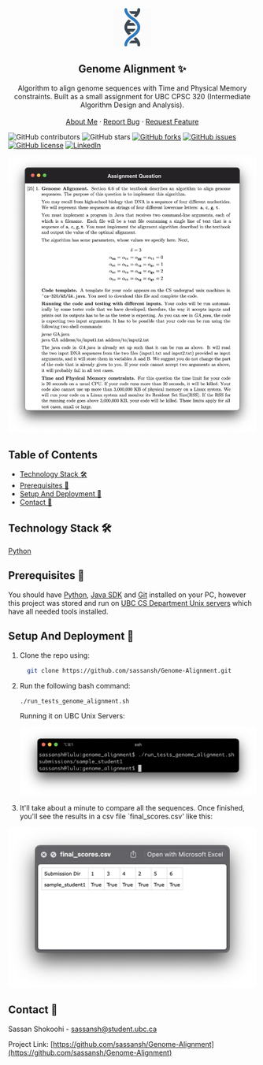 <!-- PROJECT LOGO -->
<br />
<p align="center">
 <a href="https://github.com/sassansh/Genome-Alignment">
    <img src="/images/logo.png" alt="Logo" width="80" height="80">
  </a>
  <h2 align="center">Genome Alignment ✨</h2>

  <p align="center">
    Algorithm to align genome sequences with Time and Physical Memory constraints. Built as a small assignment for UBC CPSC 320 (Intermediate Algorithm Design and Analysis).
    <br />
    <br />
    <a href="https://sassanshokoohi.ca">About Me</a>
    ·
    <a href="https://github.com/sassansh/Genome-Alignment/issues">Report Bug</a>
    ·
    <a href="https://github.com/sassansh/Genome-Alignment/issues">Request Feature</a>
  </p>
</p>

![GitHub contributors](https://img.shields.io/github/contributors/sassansh/Genome-Alignment?color=ffcc66&style=for-the-badge)
![GitHub stars](https://img.shields.io/github/stars/sassansh/Genome-Alignment?color=ffcc66&style=for-the-badge)
[![GitHub forks](https://img.shields.io/github/forks/sassansh/Genome-Alignment?style=for-the-badge)](https://github.com/sassansh/Genome-Alignment/network)
[![GitHub issues](https://img.shields.io/github/issues/sassansh/Genome-Alignment?color=ffcc66&style=for-the-badge)](https://github.com/sassansh/Genome-Alignment/issues)
[![GitHub license](https://img.shields.io/github/license/sassansh/Genome-Alignment?style=for-the-badge)](https://github.com/sassansh/Genome-Alignment/blob/master/LICENSE)
[![LinkedIn][linkedin-shield]][linkedin-url]

![Assignment Question](/images/assignment_question.png)

## Table of Contents

- [Technology Stack 🛠️](#technology-stack-)
- [Prerequisites 🍪](#prerequisites-)
- [Setup And Deployment 🔧](#setup-and-deployment-)
- [Contact 📧](#contact-)

## Technology Stack 🛠️

[Python](https://www.python.org/)

## Prerequisites 🍪

You should have [Python](https://www.python.org/), [Java SDK](https://www.oracle.com/ca-en/java/technologies/javase-downloads.html) and [Git](https://git-scm.com/) installed on your PC, however this project was stored and run on [UBC CS Department Unix servers](https://my.cs.ubc.ca/docs/connecting-department-unix-servers) which have all needed tools installed.

## Setup And Deployment 🔧

1. Clone the repo using:

   ```bash
     git clone https://github.com/sassansh/Genome-Alignment.git
   ```

2. Run the following bash command:

   ```bash
   ./run_tests_genome_alignment.sh
   ```

   Running it on UBC Unix Servers:

   ![Run](/images/run.png)


3. It'll take about a minute to compare all the sequences. Once finished, you'll see the results in a csv file `final_scores.csv' like this:

![Final Scores](/images/final_scores.png)


## Contact 📧

Sassan Shokoohi - sassansh@student.ubc.ca

Project Link: [https://github.com/sassansh/Genome-Alignment](https://github.com/sassansh/Genome-Alignment)

[linkedin-shield]: https://img.shields.io/badge/-LinkedIn-black.svg?style=for-the-badge&logo=linkedin&colorB=555
[linkedin-url]: https://www.linkedin.com/in/sassanshokoohi/
